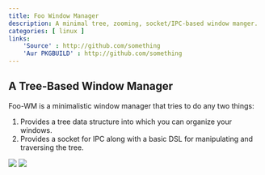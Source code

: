 ```yaml
---
title: Foo Window Manager
description: A minimal tree, zooming, socket/IPC-based window manger.
categories: [ linux ]
links:
    'Source' : http://github.com/something
    'Aur PKGBUILD' : http://github.com/something
---
```

## A Tree-Based Window Manager
Foo-WM is a minimalistic window manager that tries to do any two things:
1. Provides a tree data structure into which you can organize your windows.
2. Provides a socket for IPC along with a basic DSL for manipulating and traversing the tree.


<img src="/software/Foo-Wm/clean.png">


<img src="/software/Foo-Wm/kind-of-busy.png">

